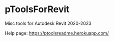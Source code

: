 # pToolsForRevit
Misc tools for Autodesk Revit 2020-2023

Help page:
https://ptoolsreadme.herokuapp.com/
